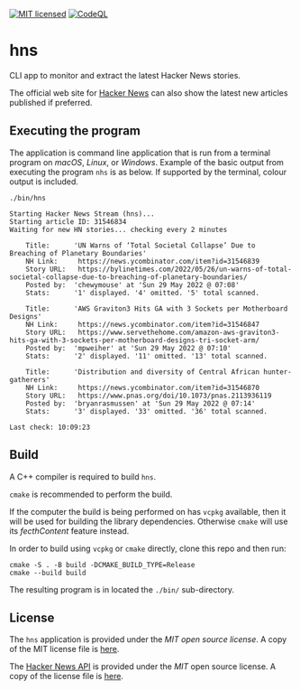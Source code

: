 [![MIT licensed](https://img.shields.io/badge/license-MIT-blue.svg)](https://raw.githubusercontent.com/hyperium/hyper/master/LICENSE) [![CodeQL](https://github.com/wiremoons/hns/actions/workflows/codeql-analysis.yml/badge.svg)](https://github.com/wiremoons/hns/actions/workflows/codeql-analysis.yml)

# hns
CLI app to monitor and extract the latest Hacker News stories.

The official web site for [Hacker News](https://news.ycombinator.com/news) can
also show the latest new articles published if preferred.

## Executing the program

The application is command line application that is run from a terminal program on *macOS*, *Linux*, or *Windows*. Example of the basic output from executing the program `nhs` is as below. If supported by the terminal, colour output is included.

```console
./bin/hns 

Starting Hacker News Stream (hns)...
Starting article ID: 31546834
Waiting for new HN stories... checking every 2 minutes

    Title:      'UN Warns of ‘Total Societal Collapse’ Due to Breaching of Planetary Boundaries'
    NH Link:     https://news.ycombinator.com/item?id=31546839
    Story URL:   https://bylinetimes.com/2022/05/26/un-warns-of-total-societal-collapse-due-to-breaching-of-planetary-boundaries/
    Posted by:  'chewymouse' at 'Sun 29 May 2022 @ 07:08'
    Stats:      '1' displayed. '4' omitted. '5' total scanned.

    Title:      'AWS Graviton3 Hits GA with 3 Sockets per Motherboard Designs'
    NH Link:     https://news.ycombinator.com/item?id=31546847
    Story URL:   https://www.servethehome.com/amazon-aws-graviton3-hits-ga-with-3-sockets-per-motherboard-designs-tri-socket-arm/
    Posted by:  'mpweiher' at 'Sun 29 May 2022 @ 07:10'
    Stats:      '2' displayed. '11' omitted. '13' total scanned.

    Title:      'Distribution and diversity of Central African hunter-gatherers'
    NH Link:     https://news.ycombinator.com/item?id=31546870
    Story URL:   https://www.pnas.org/doi/10.1073/pnas.2113936119
    Posted by:  'bryanrasmussen' at 'Sun 29 May 2022 @ 07:14'
    Stats:      '3' displayed. '33' omitted. '36' total scanned.

Last check: 10:09:23
```

## Build

A C++ compiler is required to build `hns`. 

`cmake` is recommended to perform the build. 

If the computer the build is being performed on has `vcpkg` available, then it will be 
used for building the library dependencies. Otherwise `cmake` will use its 
*fecthContent* feature instead.

In order to build using `vcpkg` or `cmake` directly, clone this repo and then run:

```console
cmake -S . -B build -DCMAKE_BUILD_TYPE=Release
cmake --build build
```

The resulting program is in located the `./bin/` sub-directory.

## License

The `hns` application is provided under the _MIT open source license_. A copy
of the MIT license file is [here](./LICENSE).

The [Hacker News API](https://github.com/HackerNews/API) is provided under the
_MIT_ open source license. A copy of the license file is
[here](https://github.com/HackerNews/API/blob/665205f324b95f60bc7889b543978f728c274c4a/LICENSE).